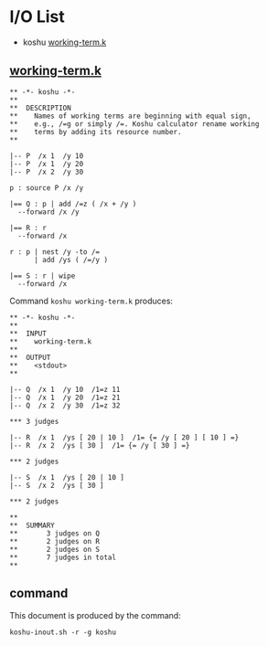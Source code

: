 # I/O List

- koshu [working-term.k](#working-termk)



## [working-term.k](working-term.k)

```
** -*- koshu -*-
**
**  DESCRIPTION
**    Names of working terms are beginning with equal sign,
**    e.g., /=g or simply /=. Koshu calculator rename working
**    terms by adding its resource number.
**

|-- P  /x 1  /y 10
|-- P  /x 1  /y 20
|-- P  /x 2  /y 30

p : source P /x /y

|== Q : p | add /=z ( /x + /y )
  --forward /x /y

|== R : r
  --forward /x

r : p | nest /y -to /=
      | add /ys ( /=/y )

|== S : r | wipe
  --forward /x
```

Command `koshu working-term.k` produces:

```
** -*- koshu -*-
**
**  INPUT
**    working-term.k
**
**  OUTPUT
**    <stdout>
**

|-- Q  /x 1  /y 10  /1=z 11
|-- Q  /x 1  /y 20  /1=z 21
|-- Q  /x 2  /y 30  /1=z 32

*** 3 judges

|-- R  /x 1  /ys [ 20 | 10 ]  /1= {= /y [ 20 ] [ 10 ] =}
|-- R  /x 2  /ys [ 30 ]  /1= {= /y [ 30 ] =}

*** 2 judges

|-- S  /x 1  /ys [ 20 | 10 ]
|-- S  /x 2  /ys [ 30 ]

*** 2 judges

**
**  SUMMARY
**       3 judges on Q
**       2 judges on R
**       2 judges on S
**       7 judges in total
**
```



## command

This document is produced by the command:

```
koshu-inout.sh -r -g koshu
```
